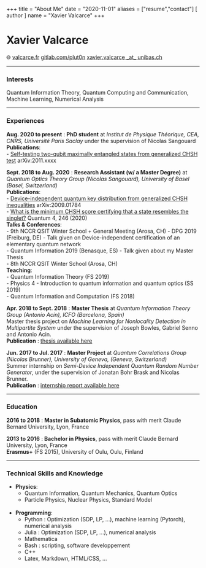 +++
title = "About Me"
date = "2020-11-01"
aliases = ["resume","contact"]
[ author ]
  name = "Xavier Valcarce"
+++

Xavier Valcarce
===============

🌐 [valcarce.fr](https://valcarce.fr) 
 [gitlab.com/plut0n](https://gitlab.com/plut0n)
 [xavier.valcarce \_at\_ unibas.ch](mailto:xavier.valcarce@unibas.ch)

----

### Interests

Quantum Information Theory, Quantum Computing and Communication, Machine Learning, Numerical Analysis

----

### Experiences

__Aug. 2020 to present__
:	**PhD student** at *Institut de Physique Théorique, CEA, CNRS, Université Paris Saclay* under the supervision of Nicolas Sangouard  
	**Publications**:  
        - [Self-testing two-qubit maximally entangled states from generalized CHSH test](https://arxiv.org/) arXiv:2011.xxxx  

__Sept. 2018 to Aug. 2020__
:   **Research Assistant (w/ a Master Degree)** at *Quantum Optics Theory Group (Nicolas Sangouard), University of Basel (Basel, Switzerland)*  
    **Publications**:  
        - [Device-independent quantum key distribution from generalized CHSH inequalities](https://arxiv.org/abs/2009.01784) arXiv:2009.01784  
        - [What is the minimum CHSH score certifying that a state resembles the singlet?](https://doi.org/10.22331/q-2020-03-23-246) Quantum 4, 246 (2020)  
    **Talks & Conferences**:  
		- 9th NCCR QSIT Winter School + General Meeting (Arosa, CH) 
        - DPG 2019 (Freiburg, DE) - Talk given on Device-independent certification of an elementary quantum network  
        - Quantum Information 2019 (Benasque, ES) - Talk given about my Master Thesis  
        - 8th NCCR QSIT Winter School (Arosa, CH)  
    **Teaching**:  
        - Quantum Information Theory (FS 2019)  
        - Physics 4 - Introduction to quantum information and quantum optics (SS 2019)  
        - Quantum Information and Computation (FS 2018)

__Apr. 2018 to Sept. 2018__
:   **Master Thesis** at *Quantum Information Theory Group (Antonio Acin), ICFO (Barcelona, Spain)*  
    Master thesis project on *Machine Learning for Nonlocality Detection in Multipartite System* under the supervision of Joseph Bowles, Gabriel Senno and Antonio Acin.  
    **Publication** : [thesis available here](https://valcarce.fr/physics/master_thesis.pdf)

__Jun. 2017 to Jul. 2017__
:   **Master Project** at *Quantum Correlations Group (Nicolas Brunner), University of Geneva, (Geneva, Switzerland)*  
    Summer internship on *Semi-Device Independent Quantum Random Number Generator*, under the supervision of Jonatan Bohr Brask and Nicolas Brunner.  
    **Publication** : [internship report available here](https://valcarce.fr/physics/qrng.pdf)

----

### Education

__2016 to 2018__
:   **Master in Subatomic Physics**, pass with merit
    Claude Bernard University, Lyon, France

__2013 to 2016__
:   **Bachelor in Physics**, pass with merit
    Claude Bernard University, Lyon, France  
    **Erasmus+** (FS 2015), University of Oulu, Oulu, Finland

----

### Technical Skills and Knowledge

* **Physics**:   
    * Quantum Information, Quantum Mechanics, Quantum Optics
    * Particle Physics, Nuclear Physics, Standard Model
 <br/><br/>
* **Programming**:
    * Python : Optimization (SDP, LP, ...), machine learning (Pytorch), numerical analysis
    * Julia : Optimization (SDP, LP, ...), numerical analysis
    * Mathematica
    * Bash : scripting, software developpement
    * C++
    * Latex, Markdown, HTML/CSS, ...
